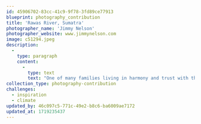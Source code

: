 ```yaml
---
id: 45906702-83cc-41c9-9f78-3fd89ce77913
blueprint: photography_contribution
title: 'Rawas River, Sumatra'
photographer_name: 'Jimmy Nelson'
photographer_website: www.jimmynelson.com
image: c51294.jpeg
description:
  -
    type: paragraph
    content:
      -
        type: text
        text: "One of many families living in harmony and trust with the Rawas River in Sumatra, Indonesia's second largest island. "
collection_type: photography-contribution
challenges:
  - inspiration
  - climate
updated_by: 46c097c5-771c-49e2-b8c6-ba6009ae7172
updated_at: 1719235437
---
```

